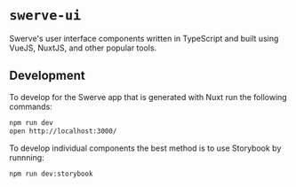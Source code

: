 # `swerve-ui`

Swerve's user interface components written in TypeScript and built using VueJS, NuxtJS, and other popular tools.

## Development

To develop for the Swerve app that is generated with Nuxt run the following 
commands:

```sh
npm run dev
open http://localhost:3000/
```

To develop individual components the best method is to use Storybook by 
runnning:

```sh
npm run dev:storybook
```
